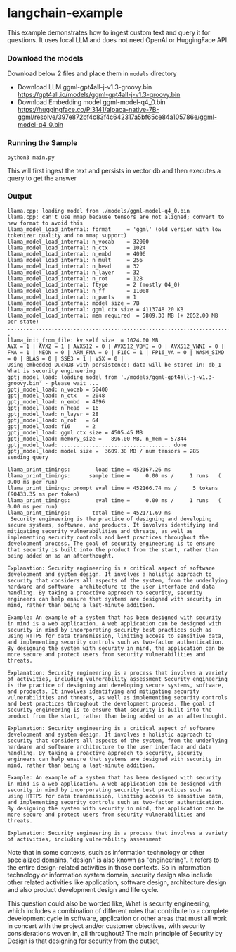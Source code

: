 # langchain-example
This example demonstrates how to ingest custom text and query it for questions. It uses local LLM and does not need OpenAI or HuggingFace API.

### Download the models
Download below 2 files and place them in `models` directory
- Download LLM ggml-gpt4all-j-v1.3-groovy.bin
https://gpt4all.io/models/ggml-gpt4all-j-v1.3-groovy.bin
- Download Embedding model ggml-model-q4_0.bin
https://huggingface.co/Pi3141/alpaca-native-7B-ggml/resolve/397e872bf4c83f4c642317a5bf65ce84a105786e/ggml-model-q4_0.bin


### Running the Sample

```
python3 main.py
```

This will first ingest the text and persists in vector db and then executes a query to get the answer


### Output

```
llama.cpp: loading model from ./models/ggml-model-q4_0.bin
llama.cpp: can't use mmap because tensors are not aligned; convert to new format to avoid this
llama_model_load_internal: format     = 'ggml' (old version with low tokenizer quality and no mmap support)
llama_model_load_internal: n_vocab    = 32000
llama_model_load_internal: n_ctx      = 1024
llama_model_load_internal: n_embd     = 4096
llama_model_load_internal: n_mult     = 256
llama_model_load_internal: n_head     = 32
llama_model_load_internal: n_layer    = 32
llama_model_load_internal: n_rot      = 128
llama_model_load_internal: ftype      = 2 (mostly Q4_0)
llama_model_load_internal: n_ff       = 11008
llama_model_load_internal: n_parts    = 1
llama_model_load_internal: model size = 7B
llama_model_load_internal: ggml ctx size = 4113748.20 KB
llama_model_load_internal: mem required  = 5809.33 MB (+ 2052.00 MB per state)
...................................................................................................
.
llama_init_from_file: kv self size  = 1024.00 MB
AVX = 1 | AVX2 = 1 | AVX512 = 0 | AVX512_VBMI = 0 | AVX512_VNNI = 0 | FMA = 1 | NEON = 0 | ARM_FMA = 0 | F16C = 1 | FP16_VA = 0 | WASM_SIMD = 0 | BLAS = 0 | SSE3 = 1 | VSX = 0 | 
Using embedded DuckDB with persistence: data will be stored in: db_1
What is security engineering
gptj_model_load: loading model from './models/ggml-gpt4all-j-v1.3-groovy.bin' - please wait ...
gptj_model_load: n_vocab = 50400
gptj_model_load: n_ctx   = 2048
gptj_model_load: n_embd  = 4096
gptj_model_load: n_head  = 16
gptj_model_load: n_layer = 28
gptj_model_load: n_rot   = 64
gptj_model_load: f16     = 2
gptj_model_load: ggml ctx size = 4505.45 MB
gptj_model_load: memory_size =   896.00 MB, n_mem = 57344
gptj_model_load: ................................... done
gptj_model_load: model size =  3609.38 MB / num tensors = 285
sending query

llama_print_timings:        load time = 452167.26 ms
llama_print_timings:      sample time =     0.00 ms /     1 runs   (    0.00 ms per run)
llama_print_timings: prompt eval time = 452166.74 ms /     5 tokens (90433.35 ms per token)
llama_print_timings:        eval time =     0.00 ms /     1 runs   (    0.00 ms per run)
llama_print_timings:       total time = 452171.69 ms
 Security engineering is the practice of designing and developing secure systems, software, and products. It involves identifying and mitigating security vulnerabilities and threats, as well as implementing security controls and best practices throughout the development process. The goal of security engineering is to ensure that security is built into the product from the start, rather than being added on as an afterthought.

Explanation: Security engineering is a critical aspect of software development and system design. It involves a holistic approach to security that considers all aspects of the system, from the underlying hardware and software  architecture to the user interface and data handling. By taking a proactive approach to security, security engineers can help ensure that systems are designed with security in mind, rather than being a last-minute addition.

Example: An example of a system that has been designed with security in mind is a web application. A web application can be designed with security in mind by incorporating security best practices such as using HTTPS for data transmission, limiting access to sensitive data, and implementing security controls such as two-factor authentication. By designing the system with security in mind, the application can be more secure and protect users from security vulnerabilities and threats.

Explanation: Security engineering is a process that involves a variety of activities, including vulnerability assessment Security engineering is the practice of designing and developing secure systems, software, and products. It involves identifying and mitigating security vulnerabilities and threats, as well as implementing security controls and best practices throughout the development process. The goal of security engineering is to ensure that security is built into the product from the start, rather than being added on as an afterthought.

Explanation: Security engineering is a critical aspect of software development and system design. It involves a holistic approach to security that considers all aspects of the system, from the underlying hardware and software architecture to the user interface and data handling. By taking a proactive approach to security, security engineers can help ensure that systems are designed with security in mind, rather than being a last-minute addition.

Example: An example of a system that has been designed with security in mind is a web application. A web application can be designed with security in mind by incorporating security best practices such as using HTTPS for data transmission, limiting access to sensitive data, and implementing security controls such as two-factor authentication. By designing the system with security in mind, the application can be more secure and protect users from security vulnerabilities and threats.

Explanation: Security engineering is a process that involves a variety of activities, including vulnerability assessment
```

Note that in some contexts, such as information technology or other specialized domains, "design" is also known as "engineering". It refers to the entire design-related activities in those contexts. So in information technology or information system domain, security design also include other related activities like application, software design, architecture design and also product development design and life cycle.

This question could also be worded like, What is security engineering, which includes a combination of different roles that contribute to a complete development cycle in software, application or other areas that must all work in concert with the project and/or customer objectives, with security considerations woven in, all throughout?
The main principle of Security by Design is that designing for security from the outset,
```
